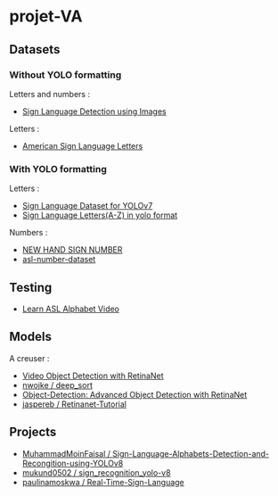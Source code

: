 # projet-VA

## Datasets

### Without YOLO formatting

Letters and numbers :

- [Sign Language Detection using Images](https://www.kaggle.com/datasets/harshvardhan21/sign-language-detection-using-images)

Letters :

- [American Sign Language Letters](https://www.kaggle.com/datasets/ammarnassanalhajali/american-sign-language-letters)

### With YOLO formatting

Letters :

- [Sign Language Dataset for YOLOv7](https://www.kaggle.com/datasets/daskoushik/sign-language-dataset-for-yolov7)
- [Sign Language Letters(A-Z) in yolo format](https://www.kaggle.com/datasets/hydracsnova/sign-language-lettersa-z-in-format)

Numbers :

- [NEW HAND SIGN NUMBER](https://www.kaggle.com/datasets/python2022fabhost/new-hand-sign-number)
- [asl-number-dataset](https://www.kaggle.com/datasets/python2022fabhost/aslnumberdataset)

## Testing

- [Learn ASL Alphabet Video](https://www.youtube.com/watch?v=6_gXiBe9y9A)

## Models

A creuser :

- [Video Object Detection with RetinaNet](https://freedium.cfd/https://medium.com/@findalexli/object-detection-object-detection-is-an-important-task-in-the-field-of-computer-vision-research-63fdcc006fb1)
- [nwojke / deep_sort](https://github.com/nwojke/deep_sort)
- [Object-Detection: Advanced Object Detection with RetinaNet](https://medium.com/@vipas.ai/object-detection-advanced-object-detection-with-retinanet-a326c92a2e34)
- [jaspereb / Retinanet-Tutorial](https://github.com/jaspereb/Retinanet-Tutorial)

## Projects 

- [MuhammadMoinFaisal / Sign-Language-Alphabets-Detection-and-Recongition-using-YOLOv8](https://github.com/MuhammadMoinFaisal/Sign-Language-Alphabets-Detection-and-Recongition-using-YOLOv8?tab=readme-ov-file)
- [mukund0502 / sign_recognition_yolo-v8](https://github.com/mukund0502/sign_recognition_yolo-v8/tree/main)
- [paulinamoskwa / Real-Time-Sign-Language](https://github.com/paulinamoskwa/Real-Time-Sign-Language?tab=readme-ov-file)
